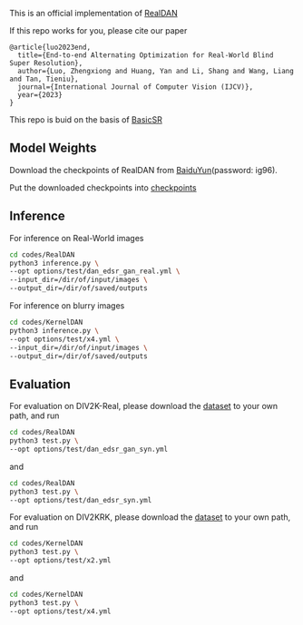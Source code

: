 This is an official implementation of [RealDAN](https://arxiv.org/abs/2308.08816)

If this repo works for you, please cite our paper
```bitex
@article{luo2023end,
  title={End-to-end Alternating Optimization for Real-World Blind Super Resolution},
  author={Luo, Zhengxiong and Huang, Yan and Li, Shang and Wang, Liang and Tan, Tieniu},
  journal={International Journal of Computer Vision (IJCV)},
  year={2023}
}
```

This repo is buid on the basis of [BasicSR](https://github.com/XPixelGroup/BasicSR)

## Model Weights
Download the checkpoints of RealDAN from [BaiduYun](https://pan.baidu.com/s/1tNT6G-6vh6fCnZrvXLvBBw?pwd=ig96)(password: ig96).

Put the downloaded checkpoints into [checkpoints](./checkpoints)


## Inference

For inference on Real-World images

```bash
cd codes/RealDAN
python3 inference.py \
--opt options/test/dan_edsr_gan_real.yml \
--input_dir=/dir/of/input/images \
--output_dir=/dir/of/saved/outputs
```

For inference on blurry images

```bash
cd codes/KernelDAN
python3 inference.py \
--opt options/test/x4.yml \
--input_dir=/dir/of/input/images \
--output_dir=/dir/of/saved/outputs
```

## Evaluation

For evaluation on DIV2K-Real, please download the [dataset](https://pan.baidu.com/s/1tNT6G-6vh6fCnZrvXLvBBw?pwd=ig96) to your own path, and run

```bash
cd codes/RealDAN
python3 test.py \
--opt options/test/dan_edsr_gan_syn.yml
```

and

```bash
cd codes/RealDAN
python3 test.py \
--opt options/test/dan_edsr_syn.yml
```


For evaluation on DIV2KRK, please download the [dataset](http://www.wisdom.weizmann.ac.il/~vision/kernelgan/DIV2KRK_public.zip) to your own path, and run

```bash
cd codes/KernelDAN
python3 test.py \
--opt options/test/x2.yml 
```

and

```bash
cd codes/KernelDAN
python3 test.py \
--opt options/test/x4.yml 
```

